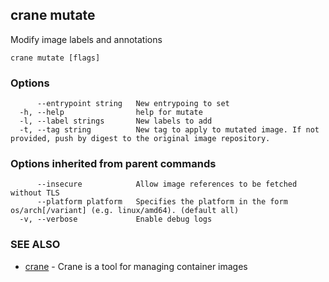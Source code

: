 ## crane mutate

Modify image labels and annotations

```
crane mutate [flags]
```

### Options

```
      --entrypoint string   New entrypoing to set
  -h, --help                help for mutate
  -l, --label strings       New labels to add
  -t, --tag string          New tag to apply to mutated image. If not provided, push by digest to the original image repository.
```

### Options inherited from parent commands

```
      --insecure            Allow image references to be fetched without TLS
      --platform platform   Specifies the platform in the form os/arch[/variant] (e.g. linux/amd64). (default all)
  -v, --verbose             Enable debug logs
```

### SEE ALSO

* [crane](crane.md)	 - Crane is a tool for managing container images

